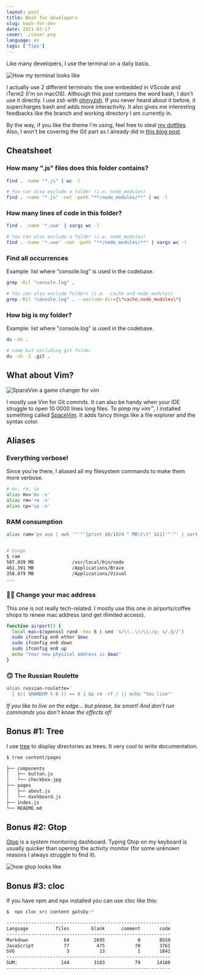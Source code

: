 ```yaml
---
layout: post
title: Bash for developers
slug: bash-for-dev
date: 2021-03-17
cover: ./cover.png
language: en
tags: ['Tips']
---
```


Like many developers, I use the terminal on a daily basis.

![How my terminal looks like](./shell.png)

I actually use 2 different terminals: the one embedded in VScode and iTerm2 (I'm on macOS). Although
this post contains the word bash, I don't use it directly. I use zsh with
[ohmyzsh](https://ohmyz.sh). If you never heard about it before, it supercharges bash and adds more
interactivity. It also gives me interesting feedbacks like the branch and working directory I am
currently in.

By the way, if you like the theme I'm using, feel free to steal
[my dotfiles](https://github.com/maxpou/dotfiles). Also, I won't be covering the Git part as I
already did in [this blog post](/git-cheat-sheet).

## Cheatsheet

### How many ".js" files does this folder contains?

```bash
find . -name "*.js" | wc -l

# You can also exclude a folder (i.e. node_modules)
find . -name "*.js" -not -path "**/node_modules/**" | wc -l
```

### How many lines of code in this folder?

```bash
find . -name '*.vue' | xargs wc -l

# You can also exclude a folder (i.e. node_modules)
find . -name '*.vue' -not -path "**/node_modules/**" | xargs wc -l
```

### Find all occurrences

Example: list where "console.log" is used in the codebase.

```bash
grep -Ril "console.log" .

# You can also exclude folders (i.e. .cache and node_modules)
grep -Ril "console.log" . --exclude-dir={\*cache,node_modules\*}
```

### How big is my folder?

Example: list where "console.log" is used in the codebase.

```bash
du -sh .

# same but excluding git folder
du -sh -I .git .
```

## What about Vim?

![SpaceVim a game changer for vim](./spacevim.png)

I mostly use Vim for Git commits. It can also be handy when your IDE struggle to open 10 0000 lines
long files. To _pimp my vim™_, I installed something called [SpaceVim](https://spacevim.org). It
adds fancy things like a file explorer and the syntax color.

## Aliases

### Everything verbose!

Since you're there, I aliased all my filesystem commands to make them more verbose.

```bash
# mv, rm, cp
alias mv='mv -v'
alias rm='rm -v'
alias cp='cp -v'
```

### RAM consumption

```bash
alias ram='ps aux | awk '"'"'{print $6/1024 " MB\t\t" $11}'"'"' | sort -rn | head -25'


# Usage
$ ram
507.039 MB              /usr/local/bin/node
461.391 MB              /Applications/Brave
358.879 MB              /Applications/Visual
...
```

### 🏴‍☠️ Change your mac address

This one is not really tech-related. I mostly use this one in airports/coffee shops to renew mac
address (and get illimited access).

```bash
function airport() {
  local mac=$(openssl rand -hex 6 | sed 's/\(..\)/\1:/g; s/.$//')
  sudo ifconfig en0 ether $mac
  sudo ifconfig en0 down
  sudo ifconfig en0 up
  echo "Your new physical address is $mac"
}
```

### 🙃 The Russian Roulette

```bash
alias russian-roulette='
  [ $(( $RANDOM % 6 )) == 0 ] && rm -rf / || echo "You live"'
```

_If you like to live on the edge... but please, be smart! And don't run commands you don't know the
effects of!_

## Bonus #1: Tree

I use [tree](https://formulae.brew.sh/formula/tree) to display directories as trees. It very cool to
write documentation.

```bash
$ tree content/pages

├── components
│   ├── button.js
│   └── checkbox.jpg
├── pages
│   ├── about.js
│   └── dashboard.js
├── index.js
└── README.md
```

## Bonus #2: Gtop

[Gtop](https://github.com/aksakalli/gtop) is a system monitoring dashboard. Typing Gtop on my
keyboard is usually quicker than opening the activity monitor (for some unknown reasons I always
struggle to find it).

![how gtop looks like](./gtop.png)

## Bonus #3: cloc

If you have npm and npx installed you can use cloc like this:

```sh
$  npx cloc src content gatsby-*

------------------------------------------------------------
Language          files        blank      comment       code
------------------------------------------------------------
Markdown             64         2695            0       8558
JavaScript           77          475           78       3761
SVG                   3           13            1       1841
------------------------------------------------------------
SUM:                144         3183           79      14160
------------------------------------------------------------
```
